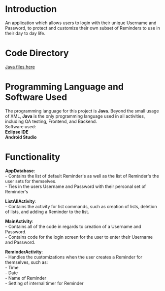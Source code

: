 # Introduction
An application which allows users to login with their unique Username and Password, to protect and customize their own subset of Reminders to use in their day to day life.

# Code Directory
<a href="https://github.com/Joeydadic/ReminderApp/tree/main/GroupProject/FinalProject/Final_App/app/src/main/java/edu/qc/seclass/rlm">Java files here</a>

# Programming Language and Software Used
The programming language for this project is **Java**. Beyond the small usage of XML, **Java** is the only programming language used in all activities, including QA testing, Frontend, and Backend.<br /> Software used:<br />**Eclipse IDE**<br />**Android Studio**

# Functionality
  **AppDatabase**: <br /> - Contains the list of default Reminder's as well as the list of Reminder's the user sets for themselves.\
                     - Ties in the users Username and Password with their personal set of Reminder's
    
  **ListAllActivity**: <br />  - Contains the activity for list commands, such as creation of lists, deletion of lists, and adding a Reminder to the list.
    
  **MainActivity**:<br /> - Contains all of the code in regards to creation of a Username and Password.\
       - Contains code for the login screen for the user to enter their Username and Password.
  
  **ReminderActivity**: <br />  - Handles the customizations when the user creates a Reminder for themselves, such as:\
      - Time\
      - Date\
      - Name of Reminder\
      - Setting of internal timer for Reminder
 
